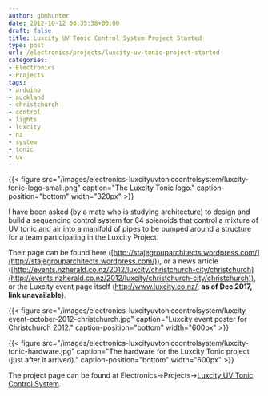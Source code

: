```yaml
---
author: gbmhunter
date: 2012-10-12 06:35:38+00:00
draft: false
title: Luxcity UV Tonic Control System Project Started
type: post
url: /electronics/projects/luxcity-uv-tonic-project-started
categories:
- Electronics
- Projects
tags:
- arduino
- auckland
- christchurch
- control
- lights
- luxcity
- nz
- system
- tonic
- uv
---
```


{{< figure src="/images/electronics-luxcityuvtoniccontrolsystem/luxcity-tonic-logo-small.png" caption="The Luxcity Tonic logo." caption-position="bottom" width="320px" >}}




I have been asked (by a mate who is studying architecture) to design and build a sequencing control system for 64 solenoids that control a mixture of UV tonic and air into a manifold of pipes to be pumped around a structure for a team participating in the Luxcity Project.




Their page can be found here ([http://stajegrouparchitects.wordpress.com/](http://stajegrouparchitects.wordpress.com/)), or a news article ([http://events.nzherald.co.nz/2012/luxcity/christchurch-city/christchurch](http://events.nzherald.co.nz/2012/luxcity/christchurch-city/christchurch)), or the Luxcity event page itself (http://www.luxcity.co.nz/, **as of Dec 2017, link unavailable**).




{{< figure src="/images/electronics-luxcityuvtoniccontrolsystem/luxcity-event-october-2012-christchurch.jpg" caption="Luxcity event poster for Christchurch 2012." caption-position="bottom" width="600px" >}}




{{< figure src="/images/electronics-luxcityuvtoniccontrolsystem/luxcity-tonic-hardware.jpg" caption="The hardware for the Luxcity Tonic project (just after it arrived)." caption-position="bottom" width="600px" >}}




The project page can be found at Electronics->Projects->[Luxcity UV Tonic Control System](http://blog.mbedded.ninja/electronics/projects/luxcity-uv-tonic-control-system).
